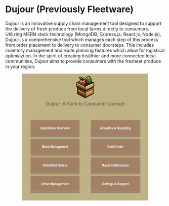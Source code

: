 # Dujour (Previously Fleetware)

Dujour is an innovative supply chain management tool designed to support the delivery of fresh produce from local farms directly to consumers. Utilizing MERN stack technology (MongoDB, Express.js, React.js, Node.js), Dujour is a comprehensive tool which manages each step of this process from order placement to delivery to consumer doorsteps. This includes inventory management and route planning features which allow for logistical optimiaztion. In the spirit of creating healthier and more connected local communities, Dujour aims to provide consumers with the freshest produce in your region.

<div style="display: flex; justify-content: center;">
  <img src="/client/public/homepage.png" alt="Homepage" style="height: 400px; width: 400px"/>
</div>
